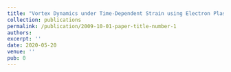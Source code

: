 ```yaml
---
title: "Vortex Dynamics under Time-Dependent Strain using Electron Plasma"
collection: publications
permalink: /publication/2009-10-01-paper-title-number-1
authors: 
excerpt: ''
date: 2020-05-20
venue: ''
pub: 0
---
```

